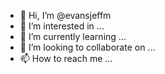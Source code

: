 - 👋 Hi, I’m @evansjeffm
- 👀 I’m interested in ...
- 🌱 I’m currently learning ...
- 💞️ I’m looking to collaborate on ...
- 📫 How to reach me ...

<!---
evansjeffm/evansjeffm is a ✨ special ✨ repository because its `README.md` (this file) appears on your GitHub profile.
You can click the Preview link to take a look at your changes.
--->
